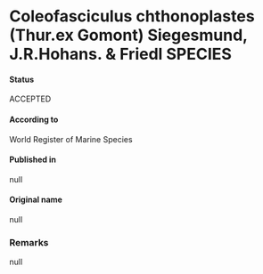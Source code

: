 Coleofasciculus chthonoplastes (Thur.ex Gomont) Siegesmund, J.R.Hohans. & Friedl SPECIES
=======

#### Status
ACCEPTED

#### According to
World Register of Marine Species

#### Published in
null

#### Original name
null

### Remarks
null